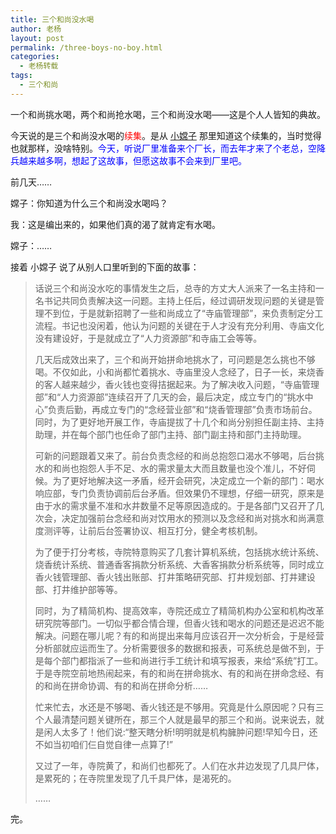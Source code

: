 ```yaml
---
title: 三个和尚没水喝
author: 老杨
layout: post
permalink: /three-boys-no-boy.html
categories:
  - 老杨转载
tags:
  - 三个和尚
---
```

一个和尚挑水喝，两个和尚抢水喝，三个和尚没水喝——这是个人人皆知的典故。

今天说的是三个和尚没水喝的<span style="color: #ff0000;">续集</span>。是从 <a href="/author/xcz" target="_blank">小嫦子</a> 那里知道这个续集的，当时觉得也就那样，没啥特别。<span style="color: #0000ff;">今天，听说厂里准备来个厂长，而去年才来了个老总，空降兵越来越多啊，想起了这故事，但愿这故事不会来到厂里吧。</span>  


  
前几天……

嫦子：你知道为什么三个和尚没水喝吗？

我：这是编出来的，如果他们真的渴了就肯定有水喝。

嫦子：……

接着 小嫦子 说了从别人口里听到的下面的故事：

> 话说三个和尚没水吃的事情发生之后，总寺的方丈大人派来了一名主持和一名书记共同负责解决这一问题。主持上任后，经过调研发现问题的关键是管理不到位，于是就新招聘了一些和尚成立了“寺庙管理部”，来负责制定分工流程。书记也没闲着，他认为问题的关键在于人才没有充分利用、寺庙文化没有建设好，于是就成立了“人力资源部”和寺庙工会等等。
> 
> 几天后成效出来了，三个和尚开始拼命地挑水了，可问题是怎么挑也不够喝。不仅如此，小和尚都忙着挑水、寺庙里没人念经了，日子一长，来烧香的客人越来越少，香火钱也变得拮据起来。为了解决收入问题，“寺庙管理部”和“人力资源部”连续召开了几天的会，最后决定，成立专门的“挑水中心”负责后勤，再成立专门的“念经营业部”和“烧香管理部”负责市场前台。同时，为了更好地开展工作，寺庙提拔了十几个和尚分别担任副主持、主持助理，并在每个部门也任命了部门主持、部门副主持和部门主持助理。
> 
> 可新的问题跟着又来了。前台负责念经的和尚总抱怨口渴水不够喝，后台挑水的和尚也抱怨人手不足、水的需求量太大而且数量也没个准儿，不好伺候。为了更好地解决这一矛盾，经开会研究，决定成立一个新的部门：喝水响应部，专门负责协调前后台矛盾。但效果仍不理想，仔细一研究，原来是由于水的需求量不准和水井数量不足等原因造成的。于是各部门又召开了几次会，决定加强前台念经和尚对饮用水的预测以及念经和尚对挑水和尚满意度测评等，让前后台签署协议、相互打分，健全考核机制。
> 
> 为了便于打分考核，寺院特意购买了几套计算机系统，包括挑水统计系统、烧香统计系统、普通香客捐款分析系统、大香客捐款分析系统等，同时成立香火钱管理部、香火钱出账部、打井策略研究部、打井规划部、打井建设部、打井维护部等等。
> 
> 同时，为了精简机构、提高效率，寺院还成立了精简机构办公室和机构改革研究院等部门。一切似乎都合情合理，但香火钱和喝水的问题还是迟迟不能解决。问题在哪儿呢？有的和尚提出来每月应该召开一次分析会，于是经营分析部就应运而生了。分析需要很多的数据和报表，可系统总是做不到，于是每个部门都指派了一些和尚进行手工统计和填写报表，来给“系统”打工。于是寺院空前地热闹起来，有的和尚在拼命挑水、有的和尚在拼命念经、有的和尚在拼命协调、有的和尚在拼命分析……
> 
> 忙来忙去，水还是不够喝、香火钱还是不够用。究竟是什么原因呢？只有三个人最清楚问题关键所在，那三个人就是最早的那三个和尚。说来说去，就是闲人太多了！他们说:“整天瞎分析!明明就是机构臃肿问题!早知今日，还不如当初咱们仨自觉自律一点算了!”
> 
> 又过了一年，寺院黄了，和尚们也都死了。人们在水井边发现了几具尸体，是累死的；在寺院里发现了几千具尸体，是渴死的。
> 
> …… 

完。